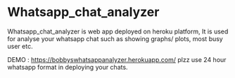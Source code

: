 # Whatsapp_chat_analyzer
Whatsapp_chat_analyzer is web app deployed on heroku platform, It is used for analyse your whatsapp chat such as showing  graphs/ plots, most busy user etc.

 DEMO : https://bobbyswhatsappanalyzer.herokuapp.com/
 plzz use 24 hour whatsapp format in deploying your chats.

